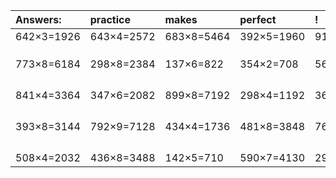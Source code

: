 | Answers: | practice | makes | perfect | ! |
| :--- | :--- | :--- | :--- | :--- |
| 642×3=1926 | 643×4=2572 | 683×8=5464 | 392×5=1960 | 917×3=2751 | 
|   |   |   |   |   | 
|   |   |   |   |   | 
|   |   |   |   |   | 
| 773×8=6184 | 298×8=2384 | 137×6=822 | 354×2=708 | 565×2=1130 | 
|   |   |   |   |   | 
|   |   |   |   |   | 
|   |   |   |   |   | 
|   |   |   |   |   | 
| 841×4=3364 | 347×6=2082 | 899×8=7192 | 298×4=1192 | 369×5=1845 | 
|   |   |   |   |   | 
|   |   |   |   |   | 
|   |   |   |   |   | 
|   |   |   |   |   | 
| 393×8=3144 | 792×9=7128 | 434×4=1736 | 481×8=3848 | 763×6=4578 | 
|   |   |   |   |   | 
|   |   |   |   |   | 
|   |   |   |   |   | 
|   |   |   |   |   | 
| 508×4=2032 | 436×8=3488 | 142×5=710 | 590×7=4130 | 290×6=1740 | 
